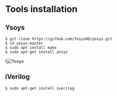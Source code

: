# Tools installation

<h2>Ysoys</h2>

```
$ git clone https://github.com/YosysHQ/yosys.git
$ cd yosys-master 
$ sudo apt install make 
$ sudo apt-get install yosys
```
!![Ysoys](https://github.com/user-attachments/assets/9663e34e-639c-4bb2-a382-119a991a13b9)

<h2>iVerilog</h2>

```
$ sudo apt-get install iverilog
```





